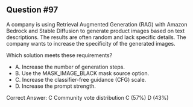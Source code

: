 ## Question #97

A company is using Retrieval Augmented Generation (RAG) with Amazon Bedrock and Stable Diffusion to generate product images based on text descriptions. The results are often random and lack specific details. The company wants to increase the specificity of the generated images.

Which solution meets these requirements?

- A. Increase the number of generation steps.
- B. Use the MASK_IMAGE_BLACK mask source option.
- C. Increase the classifier-free guidance (CFG) scale.
- D. Increase the prompt strength. 

Correct Answer: 
C Community vote distribution C (57%) D (43%)
